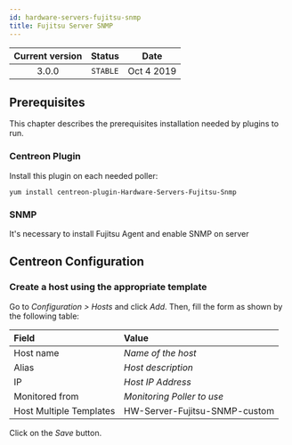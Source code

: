 ```yaml
---
id: hardware-servers-fujitsu-snmp
title: Fujitsu Server SNMP
---
```


| Current version | Status | Date |
| :-: | :-: | :-: |
| 3.0.0 | `STABLE` | Oct  4 2019 |

## Prerequisites

This chapter describes the prerequisites installation needed by plugins to run.

### Centreon Plugin

Install this plugin on each needed poller:

``` shell
yum install centreon-plugin-Hardware-Servers-Fujitsu-Snmp
```

### SNMP

It's necessary to install Fujitsu Agent and enable SNMP on server

## Centreon Configuration

### Create a host using the appropriate template

Go to *Configuration \> Hosts* and click *Add*. Then, fill the form as shown by
the following table:

| Field                                | Value                         |
| :----------------------------------- | :---------------------------- |
| Host name                            | *Name of the host*            |
| Alias                                | *Host description*            |
| IP                                   | *Host IP Address*             |
| Monitored from                       | *Monitoring Poller to use*    |
| Host Multiple Templates              | HW-Server-Fujitsu-SNMP-custom |

Click on the *Save* button.

